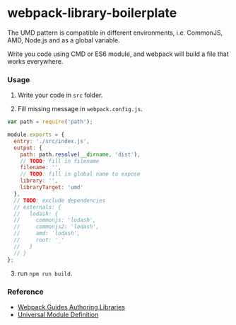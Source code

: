# webpack-library-boilerplate

The UMD pattern is compatible in different environments, i.e. CommonJS, AMD, Node.js and as a global variable.

Write you code using CMD or ES6 module, and webpack will build a file that works everywhere.

### Usage

1. Write your code in `src` folder.

2. Fill missing message in `webpack.config.js`.

```javascript
var path = require('path');

module.exports = {
  entry: './src/index.js',
  output: {
    path: path.resolve(__dirname, 'dist'),
    // TODO: fill in filename
    filename: '',
    // TODO: fill in global name to expose
    library: '',
    libraryTarget: 'umd'
  },
  // TODO: exclude dependencies
  // externals: {
  //   lodash: {
  //     commonjs: 'lodash',
  //     commonjs2: 'lodash',
  //     amd: 'lodash',
  //     root: '_'
  //   }
  // }
};
```
3. run `npm run build`.

### Reference

- [Webpack Guides Authoring Libraries](https://webpack.js.org/guides/author-libraries/)
- [Universal Module Definition](https://github.com/majiangl/umd)
